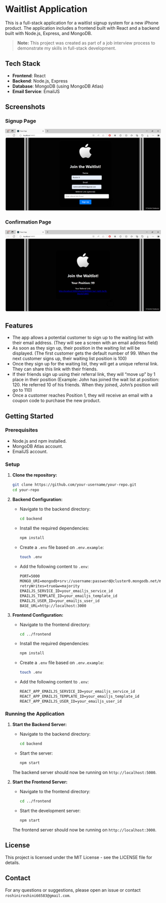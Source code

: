 # Waitlist Application

This is a full-stack application for a waitlist signup system for a new iPhone product. The application includes a frontend built with React and a backend built with Node.js, Express, and MongoDB.

> **Note:** This project was created as part of a job interview process to demonstrate my skills in full-stack development.

## Tech Stack

- **Frontend**: React
- **Backend**: Node.js, Express
- **Database**: MongoDB (using MongoDB Atlas)
- **Email Service**: EmailJS

## Screenshots

### Signup Page
![Signup Page](./frontend/Screenshot1.png)

### Confirmation Page
![Confirmation Page](./frontend/Screenshot2.png)

## Features

- The app allows a potential customer to sign up to the waiting list with their email address. (They will see a screen with an email address field)
- As soon as they sign up, their position in the waiting list will be displayed. (The first customer gets the default number of 99. When the next customer signs up, their waiting list position is 100)
- Once they sign up for the waiting list, they will get a unique referral link. They can share this link with their friends.
- If their friends sign up using their referral link, they will “move up” by 1 place in their position (Example: John has joined the wait list at position: 120. He referred 10 of his friends. When they joined, John’s position will go to 110)
- Once a customer reaches Position 1, they will receive an email with a coupon code to purchase the new product.

## Getting Started

### Prerequisites

- Node.js and npm installed.
- MongoDB Atlas account.
- EmailJS account.

### Setup

1. **Clone the repository:**

    ```sh
    git clone https://github.com/your-username/your-repo.git
    cd your-repo
    ```

2. **Backend Configuration:**

    - Navigate to the backend directory:

      ```sh
      cd backend
      ```

    - Install the required dependencies:

      ```sh
      npm install
      ```

    - Create a `.env` file based on `.env.example`:

      ```sh
      touch .env
      ```

    - Add the following content to `.env`:

      ```env
      PORT=5000
      MONGO_URI=mongodb+srv://username:password@cluster0.mongodb.net/myDatabase?retryWrites=true&w=majority
      EMAILJS_SERVICE_ID=your_emailjs_service_id
      EMAILJS_TEMPLATE_ID=your_emailjs_template_id
      EMAILJS_USER_ID=your_emailjs_user_id
      BASE_URL=http://localhost:3000
      ```

3. **Frontend Configuration:**

    - Navigate to the frontend directory:

      ```sh
      cd ../frontend
      ```

    - Install the required dependencies:

      ```sh
      npm install
      ```

    - Create a `.env` file based on `.env.example`:

      ```sh
      touch .env
      ```

    - Add the following content to `.env`:

      ```env
      REACT_APP_EMAILJS_SERVICE_ID=your_emailjs_service_id
      REACT_APP_EMAILJS_TEMPLATE_ID=your_emailjs_template_id
      REACT_APP_EMAILJS_USER_ID=your_emailjs_user_id
      ```

### Running the Application

1. **Start the Backend Server:**

    - Navigate to the backend directory:

      ```sh
      cd backend
      ```

    - Start the server:

      ```sh
      npm start
      ```

    The backend server should now be running on `http://localhost:5000`.

2. **Start the Frontend Server:**

    - Navigate to the frontend directory:

      ```sh
      cd ../frontend
      ```

    - Start the development server:

      ```sh
      npm start
      ```

    The frontend server should now be running on `http://localhost:3000`.


## License

This project is licensed under the MIT License - see the LICENSE file for details.

## Contact

For any questions or suggestions, please open an issue or contact `roshiniroshini66583@gmail.com`.





